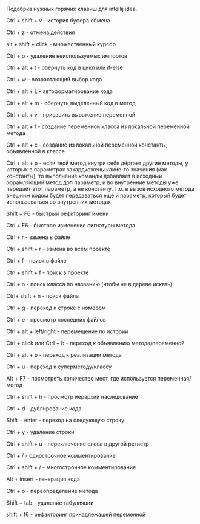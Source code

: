 Подобрка нужных горячих клавиш для intellij idea.

Ctrl + shift + v - история буфера обмена

Ctrl + z - отмена действия

alt + shift + click - множественный курсор

Ctrl + o - удаление неиспользуемых импортов

Ctrl + alt + t - обернуть код в цикл или if-else

Ctrl + w - возрастающий выбор кода

Ctrl + alt + L - автоформатирование кода

Ctrl + alt + m - обернуть выделенный код в метод

Ctrl + alt + v - присвоить выражение переменной

Ctrl + alt + f - создание переменной класса из локальной переменной метода

Ctrl + alt + c - создание из локальной переменной константы, объявленной в классе

Ctrl + alt + p - если твой метод внутри себя дёргает другие методы, у которых в параметрах захардкожены какие-то значения (как константы), то выполнение команды добавляет в исходный обрамляющий метод доп параметр, и во внутренние методы уже передаёт этот параметр, а не константу. Т.о. в вызов исходного метода внешним кодом будет передаваться ещё и параметр, который будет использоваться во внутренних методах

Shift + F6 - быстрый рефкторинг имени

Ctrl + F6 - быстрое изменение сигнатуры метода

Ctrl + r - замена в файле

Ctrl + shift + r - замена во всём проекте

Ctrl + f - поиск в файле

Ctrl + shift + f - поиск в проекте

Ctrl + n - поиск класса по названию (чтобы не в дереве искать)

Ctrl+ shift + n - поиск файла

Ctrl + g - переход к строке с номером

Ctrl + e - просмотр последних файлов

Ctrl + alt + left/right - перемещение по истории

Ctrl + click или Ctrl + b - переход к объявлению метода/переменной

Ctrl + alt + b - переход к реализации метода

Ctrl + u - переход к суперметоду/классу

Alt + F7 - посмотреть количество мест, где используется переменная/метод

Ctrl + shift + h - просмотр иерархии наследование

Ctrl + d - дублирование кода

Shift + enter - переход на следующую строку

Ctrl + y - удаление строки

Ctrl + shift + u - переключение слова в другой регистр

Ctrl + / - однострочное комментирование

Ctrl + shift + / - многострочное комментирование

Alt + insert - генерация кода

Ctrl + o - переопределение метода

Shift + tab - удаление табулияции

shift + f6 - рефакторинг принадлежащей переменной
